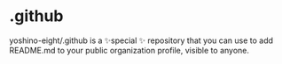 # .github
yoshino-eight/.github is a ✨special ✨ repository that you can use to add README.md to your public organization profile, visible to anyone. 
